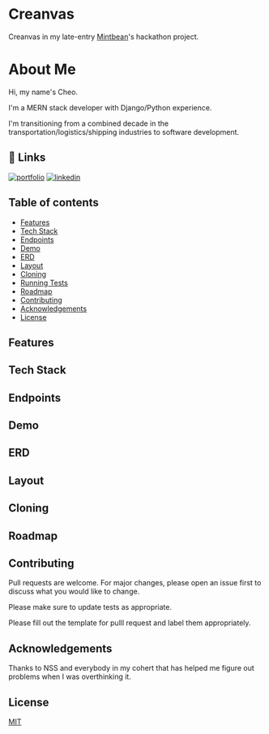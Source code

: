 # Creanvas

Creanvas in my late-entry [Mintbean](https://mintbean.io/meets/cfa4fa54-c706-4c51-a04f-671f6686f9fd)'s hackathon project.

# About Me

Hi, my name's Cheo.

I'm a MERN stack developer with Django/Python experience.

I'm transitioning from a combined decade in the transportation/logistics/shipping industries to software development.

## 🔗 Links

[![portfolio](https://img.shields.io/badge/my_portfolio-000?style=for-the-badge&logo=ko-fi&logoColor=white)](https://cheor.github.io/portfolio/)
[![linkedin](https://img.shields.io/badge/linkedin-0A66C2?style=for-the-badge&logo=linkedin&logoColor=white)](https://www.linkedin.com/in/cheo-roman/)

## Table of contents

- [Features](#features)
- [Tech Stack](#tech-stack)
- [Endpoints](#endpoints)
- [Demo](#demo)
- [ERD](#erd)
- [Layout](#layout)
- [Cloning](#cloning)
- [Running Tests](#running-tests)
- [Roadmap](#roadmap)
- [Contributing](#contributing)
- [Acknowledgements](#acknowledgements)
- [License](#license)

## Features

## Tech Stack

## Endpoints

## Demo

## ERD

## Layout

## Cloning

## Roadmap

## Contributing

Pull requests are welcome. For major changes, please open an issue first to discuss what you would like to change.

Please make sure to update tests as appropriate.

Please fill out the template for pulll request and label them appropriately.

## Acknowledgements

Thanks to NSS and everybody in my cohert that has helped me figure out problems when I was overthinking it.

## License

[MIT](https://choosealicense.com/licenses/mit/)
